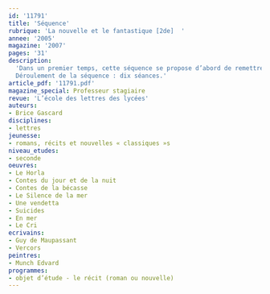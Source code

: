 ```yaml
---
id: '11791'
title: 'Séquence'
rubrique: 'La nouvelle et le fantastique [2de]  '
annee: '2005'
magazine: '2007'
pages: '31'
description: 
  'Dans un premier temps, cette séquence se propose d’abord de remettre en place un certain nombre d’outils essentiels pour les lectures analytiques à venir. Ainsi, les composantes du récit sont privilégiées : présence plus ou moins forte du narrateur dans son récit, exploitation d’un schéma narratif, points de vue du narrateur, ordre et rythme du récit, organisation et fonctions de la description, etc. Quelques « outils de la langue » seront réactualisés, notamment la valeur des modes et des temps (en liaison avec une ou plusieurs séances d’aide individualisée renforçant la maîtrise des conjugaisons). On observera la construction de réponses argumentées. Le classement des textes sera étudié : genres, formes de discours, registres (approfondis tout au long de l’année), littérarité d’un texte. Ce dernier objectif est d’autant plus important que cette séquence sert à montrer que les textes ne se placent pas simplement sous des étiquettes commodes et que leur classement peut parfois poser problème.
  Déroulement de la séquence : dix séances.'
article_pdf: '11791.pdf'
magazine_special: Professeur stagiaire
revue: 'L’école des lettres des lycées'
auteurs:
- Brice Gascard
disciplines:
- lettres
jeunesse:
- romans, récits et nouvelles « classiques »s
niveau_etudes:
- seconde
oeuvres:
- Le Horla
- Contes du jour et de la nuit
- Contes de la bécasse
- Le Silence de la mer
- Une vendetta
- Suicides
- En mer
- Le Cri
ecrivains:
- Guy de Maupassant
- Vercors
peintres:
- Munch Edvard
programmes:
- objet d’étude - le récit (roman ou nouvelle)
---
```

